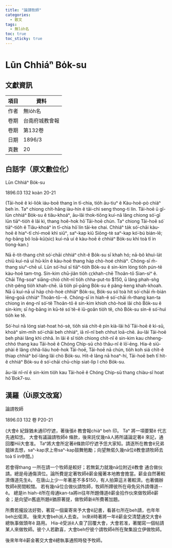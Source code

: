 ```yaml
---
title: "論請牧師"
categories:
  - 散文
tags:
  - 無lo̍h名
toc: true
toc_sticky: true
---
```


# Lūn Chhiáⁿ Bo̍k-su

## 文獻資訊

| 項目 | 資料 |
|---|---|
| 作者 | 無lo̍h名 |
| 卷期 | 台南府城教會報 |
| 卷期 | 第132卷 |
| 日期 | 1896/3 |
| 頁數 | 20 |

## 白話字（原文數位化）

Lūn Chhiáⁿ Bo̍k-su

1896.03 132 koàn 20-21

(Tāi-hoē ê kí-lio̍k iáu-boē thang ìn tī-chia, tio̍h āu-tiuⁿ ê Kàu-hoē-pò chiàⁿ beh ìn. Taⁿ chiong chi̍t-hāng iàu-hín ê tāi-chì seng thong-ti lín. Tāi-hoē ū gī-lūn chhiáⁿ Bo̍k-su ê tiâu-khoáⁿ, āu-lâi thok-tiōng kuí-nā lâng chiong só͘-gī lūn tiāⁿ-tio̍h ê lâi kì, thang hoê-hok hō͘ Tāi-hoē chún. Taⁿ chiong Tāi-hoē só͘ tiāⁿ-tio̍h ê Tiâu-khoáⁿ ìn tī-chia hō͘ lín tāi-ke chai. Chhiáⁿ ta̍k só͘-chāi kàu-hoē ê hiaⁿ-tī chí-moē khì siūⁿ, saⁿ-kap kiû Siōng-tè saⁿ-kap kó͘-bú bián-lē; ǹg-bāng bô loā-kū(sic) kuí-nā uí ê kàu-hoē ē chhiáⁿ Bo̍k-su khì toà tī in tiong-kan.)

Nā ē-tit-thang chi̍t só͘-chāi chhiáⁿ chi̍t-ê Bo̍k-su sī khah hó; nā-bô khuì-la̍t chiū kuí-nā uī hū-kīn ê kàu-hoē thang ha̍p chò-hoé chhiáⁿ. Chóng-sī m̄-thang siuⁿ-chē uī. Lūn só͘-huì sī tiāⁿ-tio̍h Bo̍k-su ê sin-kim lóng tio̍h pún-tē kàu-hoē tam-tng. Sin-kim chū-jiân tio̍h ㏄khah-chē Thoân-tō Sian-siⁿ ê. Chāi Tn̂g-soaⁿ siāng-chió chi̍t-nî tio̍h chha-put-to $150, ū lâng phah-sǹg chit-pêng tio̍h khah-chē. iā tio̍h pī-pāng Bo̍k-su ê pâng-keng khah-khoah. Nā ū kuí-nā uī ha̍p chò-hoè chhiáⁿ Bo̍k-su, Bo̍k-su só͘ toà hit só͘-chāi m̄-bián lēng-goā chhiáⁿ Thoân-tō--ê. Chóng-sī in hiah-ê só͘-chāi m̄-thang kan-ta chiong in éng-nî só͘-tê Thoân-tō ê sin-kim khioh chò-hoé lâi chò Bo̍k-su ê sin-kim; sī ǹg-bāng in kū-té só͘ tê-ê iû-goân tio̍h tê, chò Bo̍k-su sin-ê só͘-huì tio̍h ke tê.

Só͘-huì nā lóng siat-hoat hó-sè, tio̍h siá chi̍t-ê pín kià-lâi hō͘ Tāi-hoē ê kì-sū, khoàⁿ sím-mi̍h só͘-chāi beh chhiáⁿ, iā nî-nî beh chhut loā-chē. āu-lâi Tāi-hoē beh phài lâng khì chhâ. In lâi ê sî tio̍h chiong chi̍t-nî ê sin-kim kau chheng-chhó thang kau Tāi-hoē ê Chóng Chip-sū chò thâu-nî ê lō͘-ēng. Hia-ê siū-phài ê lâng chhâ-liáu hoê-hok Tāi-hoē, Tāi-hoē nā chún, tio̍h koh siá chi̍t-ê thiap chhiáⁿ bó͘-lâng lâi chò Bo̍k-su. Hit-ê lâng nā hoaⁿ-hí, Tāi-hoē beh tī hit-ê chhiáⁿ Bo̍k-su ê só͘-chāi chū-chi̍p siat-li̍p I chò Bo̍k-su.

āu-lâi nî-nî ê sin-kim tio̍h kau Tāi-hoē ê Chóng Chip-sū thang chiàu-sî hoat hō͘ Bok7-su.

## 漢羅（Ùi原文改寫）

論請牧師

1896.03 132 卷 P20-21

(大會ê 紀錄猶未通印佇遮，著後張ê 教會報chiàⁿ beh 印。 Taⁿ 將一項要緊ê 代志先通知恁。 大會有議論請牧師ê 條款，後來託仗幾nā人將所議論定著ê 來記，通回覆Hō͘大會准。 Taⁿ將大會所定著ê條款印佇遮予恁大家知。請逐所在教會ê兄弟姐妹去想，saⁿ-kap求上帝saⁿ-kap鼓舞勉勵；向望無偌久幾nā位ê教會請牧師去toà tī in中間。)

若會得thang 一所在請一个牧師是較好；若無氣力就幾nā位附近ê教會 通合做伙請。總是毋通傷濟位。論所費是定著牧師ê薪金攏著本地教會擔當。薪金自然著較濟傳道先生ê。 在唐山上少一年著差不多$150，有人拍算這爿著較濟。也著備辦牧師ê房間較闊。 若有幾nā位合做伙請牧師，牧師所蹛彼所在毋免另外請傳道--ê。 總是in hiah-ê所在毋通kan-ta將in往年所題傳道ê薪金拾作伙來做牧師ê薪金；是向望in舊底所題ê猶原著提，做牧師新ê所費著加題。

所費若攏設法好勢，著寫一個稟寄來予大會ê記書，看甚乜所在beh請，也年年beh出偌濟。 後來大會beh派人去查。 In來ê時著將一年ê薪金交清楚通交大會ê 總執事做頭年ê 路用。 Hia-ê受派ê人查了回覆大會，大會若准，著閣寫一個帖請某人來做牧師。彼个人若歡喜，大會beh佇彼个請牧師ê所在聚集設立伊做牧師。

後來年年ê薪金著交大會ê總執事通照時發予牧師。

